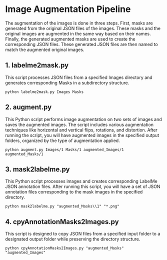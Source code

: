 # Image Augmentation Pipeline

The augmentation of the images is done in three steps. First, masks are generated from the original JSON files of the images. These masks and the original images are augmented in the same way based on their names. Finally, the generated augmented masks are used to create the corresponding JSON files. These generated JSON files are then named to match the augmented original images.


## 1. labelme2mask.py

This script processes JSON files from a specified Images directory and generates corresponding Masks in a subdirectory structure.

```
python labelme2mask.py Images Masks
```

## 2. augment.py

This Python script performs image augmentation on two sets of images and saves the augmented images. The script includes various augmentation techniques like horizontal and vertical flips, rotations, and distortion. After running the script, you will have augmented images in the specified output folders, organized by the type of augmentation applied.

```
python augment.py Images/1 Masks/1 augmented_Images/1 augmented_Masks/1
```

## 3. mask2labelme.py

This Python script processes images and creates corresponding LabelMe JSON annotation files. After running this script, you will have a set of JSON annotation files corresponding to the mask images in the specified directory.

```
python mask2labelme.py "augmented_Masks\\1" "*.png"
```

## 4. cpyAnnotationMasks2Images.py

This script is designed to copy JSON files from a specified input folder to a designated output folder while preserving the directory structure.

```
python cpyAnnotationMasks2Images.py "augmented_Masks" "augmented_Images"
```